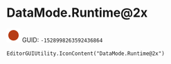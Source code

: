 # DataMode.Runtime@2x
![](/img/DataMode.Runtime@2x.png)
GUID: `-1528998263592436864`
```
EditorGUIUtility.IconContent("DataMode.Runtime@2x")
```
